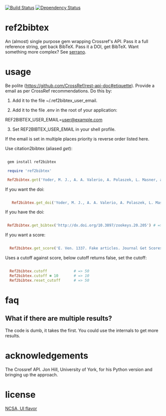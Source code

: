 [![Build Status](https://travis-ci.org/SpeciesFileGroup/ref2bibtex.svg?branch=master)](https://travis-ci.org/SpeciesFileGroup/ref2bibtex)
[![Dependency Status](https://gemnasium.com/badges/github.com/SpeciesFileGroup/ref2bibtex.svg)](https://gemnasium.com/github.com/SpeciesFileGroup/ref2bibtex)

# ref2bibtex

An (almost) single purpose gem wrapping Crossref's API.  Pass it a full reference string, get back BibTeX.  Pass it a DOI, get BibTeX.  Want something more complex? See [serrano](https://github.com/sckott/serrano).

# usage

Be polite (https://github.com/CrossRef/rest-api-doc#etiquette).  Provide a email as per CrossRef recommendations. Do this by:

1) Add it to the file ~/.ref2bibtex_user_email.

2) Add it to the file .env in the root of your application:

REF2BIBTEX_USER_EMAIL=user@example.com

3) Set REF2BIBTEX_USER_EMAIL in your shell profile.

If the email is set in multiple places priority is reverse order listed here.

Use citation2bibtex (aliased _get_):

```ruby

 gem install ref2bibtex

 require 'ref2bibtex' 

 Ref2bibtex.get('Yoder, M. J., A. A. Valerio, A. Polaszek, L. Masner, and N. F. Johnson. 2009. Revision of Scelio pulchripennis - group species (Hymenoptera, Platygastroidea, Platygastridae). ZooKeys 20:53-118.') # => "@article{Yoder_2009,\n\tdoi = {10.3897/zookeys.20.205},\n\turl = {http://dx.doi.org/10.3897/zookeys.20.205},\n\tyear = 2009,\n\tmonth = {sep},\n\tpublisher = {Pensoft Publishers},\n\tvolume = {20},\n\tnumber = {0},\n\tauthor = {Matthew Yoder and Andrew Polaszek and Lubomir Masner and Norman Johnson and Alejandro Valerio},\n\ttitle = {Revision of Scelio pulchripennis - group species (Hymenoptera, Platygastroidea, Platygastridae)},\n\tjournal = {{ZOOKEYS}}\n}"

```

If you want the doi:

```ruby

   Ref2bibtex.get_doi('Yoder, M. J., A. A. Valerio, A. Polaszek, L. Masner, and N. F. Johnson. 2009. Revision of Scelio pulchripennis - group species (Hymenoptera, Platygastroidea, Platygastridae). ZooKeys 20:53-118.') #  => "http://dx.doi.org/10.3897/zookeys.20.205" 

```

If you have the doi:

```ruby

 Ref2bibtex.get_bibtex('http://dx.doi.org/10.3897/zookeys.20.205') # => "@article{Yoder_2009,\n\tdoi = {10.3897/zookeys.20.205},\n\turl = {http://dx.doi.org/10.3897/zookeys.20.205},\n\tyear = 2009,\n\tmonth = {sep},\n\tpublisher = {Pensoft Publishers},\n\tvolume = {20},\n\tnumber = {0},\n\tauthor = {Matthew Yoder and Andrew Polaszek and Lubomir Masner and Norman Johnson and Alejandro Valerio},\n\ttitle = {Revision of Scelio pulchripennis - group species (Hymenoptera, Platygastroidea, Platygastridae)},\n\tjournal = {{ZOOKEYS}}\n}" 

```

If you want a score: 

```ruby

  Ref2bibtex.get_score('E. Ven. 1337. Fake articles. Journal Get Scores. Hm:mm') # => 23.688715

```

Uses a cutoff against score, below cutoff returns false, set the cutoff:
```ruby

  Ref2bibtex.cutoff            # => 50 
  Ref2bibtex.cutoff = 10       # => 10
  Ref2bibtex.reset_cutoff      # => 50 

``` 

# faq

## What if there are multiple results?
The code is dumb, it takes the first. You could use the internals to get more results.

# acknowledgements

The Crossref API. Jon Hill, University of York, for his Python version and bringing up the approach.

# license

[NCSA, UI flavor](http://opensource.org/licenses/NCSA)

